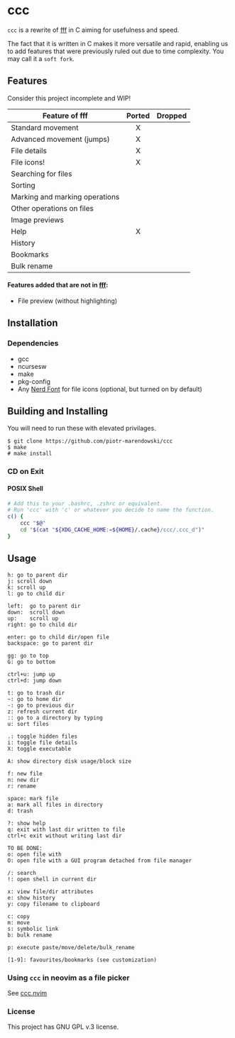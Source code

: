 # ccc

`ccc` is a rewrite of [fff](https://github.com/piotr-marendowski/fff) in C aiming for usefulness and speed.

The fact that it is written in C makes it more versatile and rapid, enabling us to add features that were previously ruled out due to time complexity. You may call it a `soft fork`.

## Features

Consider this project incomplete and WIP!

| Feature of fff                 | Ported | Dropped |
|--------------------------------|:------:|:-------:|
| Standard movement              |   X    |         |
| Advanced movement (jumps)      |   X    |         |
| File details                   |   X    |         |
| File icons!                    |   X    |         |
| Searching for files            |        |         |
| Sorting                        |        |         |
| Marking and marking operations |        |         |
| Other operations on files      |        |         |
| Image previews                 |        |         |
| Help                           |   X    |         |
| History                        |        |         |
| Bookmarks                      |        |         |
| Bulk rename                    |        |         |

#### Features added that are not in [fff](https://github.com/piotr-marendowski/fff):

- File preview (without highlighting)

## Installation

### Dependencies

- gcc
- ncursesw
- make
- pkg-config
- Any [Nerd Font](https://www.nerdfonts.com/) for file icons (optional, but turned on by default)

## Building and Installing

You will need to run these with elevated privilages.

```
$ git clone https://github.com/piotr-marendowski/ccc
$ make 
# make install
```

### CD on Exit
#### POSIX Shell
```sh
# Add this to your .bashrc, .zshrc or equivalent.
# Run 'ccc' with 'c' or whatever you decide to name the function.
c() {
    ccc "$@"
    cd "$(cat "${XDG_CACHE_HOME:=${HOME}/.cache}/ccc/.ccc_d")"
}
```

## Usage
```
h: go to parent dir
j: scroll down
k: scroll up
l: go to child dir

left:  go to parent dir
down:  scroll down
up:    scroll up
right: go to child dir

enter: go to child dir/open file
backspace: go to parent dir

gg: go to top
G: go to bottom

ctrl+u: jump up
ctrl+d: jump down

t: go to trash dir
~: go to home dir
-: go to previous dir
z: refresh current dir
:: go to a directory by typing
u: sort files

.: toggle hidden files
i: toggle file details
X: toggle executable

A: show directory disk usage/block size

f: new file
n: new dir
r: rename

space: mark file
a: mark all files in directory
d: trash

?: show help
q: exit with last dir written to file
ctrl+c exit without writing last dir

TO BE DONE:
o: open file with
O: open file with a GUI program detached from file manager

/: search
!: open shell in current dir

x: view file/dir attributes
e: show history
y: copy filename to clipboard

c: copy
m: move
s: symbolic link
b: bulk rename

p: execute paste/move/delete/bulk_rename

[1-9]: favourites/bookmarks (see customization)
```

### Using `ccc` in neovim as a file picker

See [ccc.nvim](https://github.com/night0721/ccc.nvim)

### License

This project has GNU GPL v.3 license.

